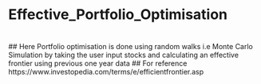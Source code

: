 # Effective_Portfolio_Optimisation
<h1> </h1>
## Here Portfolio optimisation is done using random walks i.e Monte Carlo Simulation by taking the user input stocks and calculating an effective frontier using previous one year data
## For reference https://www.investopedia.com/terms/e/efficientfrontier.asp

